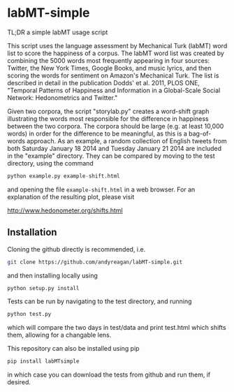 labMT-simple
============

TL;DR
a simple labMT usage script

This script uses the language assessment by Mechanical Turk (labMT) word list to score the happiness of a corpus. The labMT word list was created by combining the 5000 words most frequently appearing in four sources: Twitter, the New York Times, Google Books, and music lyrics, and then scoring the words for sentiment on Amazon's Mechanical Turk. The list is described in detail in the publication Dodds' et al. 2011, PLOS ONE, "Temporal Patterns of Happiness and Information in a Global-Scale Social Network: Hedonometrics and Twitter." 

Given two corpora, the script "storylab.py" creates a word-shift graph illustrating the words most responsible for the difference in happiness between the two corpora. The corpora should be large (e.g. at least 10,000 words) in order for the difference to be meaningful, as this is a bag-of-words approach. As an example, a random collection of English tweets from both Saturday January 18 2014 and Tuesday January 21 2014 are included in the "example" directory. They can be compared by moving to the test directory, using the command

```python
python example.py example-shift.html
```

and opening the file `example-shift.html` in a web browser. For an explanation of the resulting plot, please visit

http://www.hedonometer.org/shifts.html


Installation
------------

Cloning the github directly is recommended, i.e.

```bash
git clone https://github.com/andyreagan/labMT-simple.git
```

and then installing locally using

```bash
python setup.py install
```

Tests can be run by navigating to the test directory, and running

```bash
python test.py
```

which will compare the two days in test/data and print test.html which shifts them, allowing for a changable lens.

This repository can also be installed using pip

```bash
pip install labMTsimple
```

in which case you can download the tests from github and run them, if desired.



